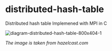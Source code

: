 # distributed-hash-table
Distributed hash table Implemened with MPI in C 

![diagram-distributed-hash-table-800x404-1](https://github.com/UmidMuzrapov/distributed-hash-table/assets/63548446/0fae0c76-af2d-4523-ab4b-e70a1b213fe3)

_The image is taken from hazelcast.com_
